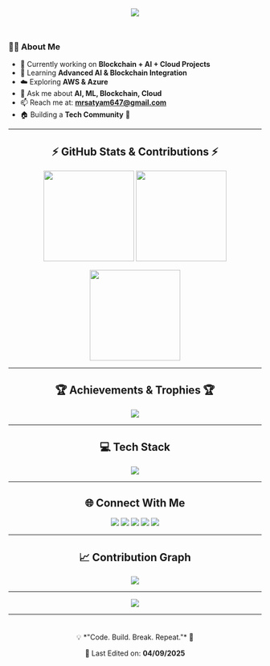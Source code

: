 <!-- 🔥 Gradient Divider (Thicker, Red + Colors) -->
<p align="center">
  <img src="https://user-images.githubusercontent.com/73097560/243847911-6f4a3f7d-1af9-4a27-bc5e-6c7a1d3f0e2b.gif" width="100%" height="8px"/>
</p>

<!-- 🔥 Animated Typing Header -->
<h1 align="center">
  <img src="https://readme-typing-svg.herokuapp.com?font=Orbitron&size=40&duration=2500&pause=1000&color=FF0000&center=true&vCenter=true&width=800&lines=Hi+%F0%9F%91%8B%2C+I'm+Satyam+Shukla;AI+%26+Blockchain+Enthusiast;Cloud+%7C+ML+%7C+Full-Stack+Developer;Always+Learning+New+Tech+🚀"/>
</h1>

<!-- 🔥 Gradient Divider -->
<p align="center">
  <img src="https://user-images.githubusercontent.com/73097560/243847911-6f4a3f7d-1af9-4a27-bc5e-6c7a1d3f0e2b.gif" width="100%" height="8px"/>
</p>

<!-- ✨ About Me -->
### 👨‍💻 About Me
- 🔭 Currently working on **Blockchain + AI + Cloud Projects**  
- 🌱 Learning **Advanced AI & Blockchain Integration**  
- ☁️ Exploring **AWS & Azure**  
- 💬 Ask me about **AI, ML, Blockchain, Cloud**  
- 📫 Reach me at: **[mrsatyam647@gmail.com](mailto:mrsatyam647@gmail.com)**  
- 🏠 Building a **Tech Community** 🚀  

---

<!-- 🚀 Stats Section -->
<h2 align="center">⚡ GitHub Stats & Contributions ⚡</h2>  

<p align="center">
  <img src="https://github-readme-stats.vercel.app/api?username=satyam-shukla&show_icons=true&theme=radical&hide_border=true" height="180px"/>
  <img src="https://streak-stats.demolab.com?user=satyam-shukla&theme=radical&hide_border=true" height="180px"/>
</p>

<p align="center">
  <img src="https://github-readme-stats.vercel.app/api/top-langs/?username=satyam-shukla&layout=compact&theme=radical&hide_border=true&langs_count=10" height="180px"/>
</p>

---

<!-- 🏆 Trophy -->
<h2 align="center">🏆 Achievements & Trophies 🏆</h2>  
<p align="center">
  <img src="https://github-profile-trophy.vercel.app/?username=satyam-shukla&theme=radical&no-frame=true&no-bg=true&row=1&column=7"/>
</p>

---

<!-- 💻 Tech Stack -->
<h2 align="center">💻 Tech Stack</h2>  

<p align="center">
  <img src="https://skillicons.dev/icons?i=git,aws,blockchain,py,react,nodejs,mongodb,java,cpp,js,tailwind,html,css,linux,vscode,github&perline=10" />
</p>

---

<!-- 🌐 Social Links -->
<h2 align="center">🌐 Connect With Me</h2>  

<p align="center">
  <a href="https://www.linkedin.com/in/satyam-shukla" target="blank"><img src="https://img.shields.io/badge/LinkedIn-%230077B5.svg?&style=for-the-badge&logo=linkedin&logoColor=white"/></a>
  <a href="https://twitter.com/satyamshukla" target="blank"><img src="https://img.shields.io/badge/Twitter-%231DA1F2.svg?&style=for-the-badge&logo=twitter&logoColor=white"/></a>
  <a href="https://www.instagram.com/satyam.shukla" target="blank"><img src="https://img.shields.io/badge/Instagram-%23E4405F.svg?&style=for-the-badge&logo=instagram&logoColor=white"/></a>
  <a href="https://satyamshukla.hashnode.dev" target="blank"><img src="https://img.shields.io/badge/Hashnode-2962FF?style=for-the-badge&logo=hashnode&logoColor=white"/></a>
  <a href="https://discord.gg/example" target="blank"><img src="https://img.shields.io/badge/Discord-%235865F2.svg?&style=for-the-badge&logo=discord&logoColor=white"/></a>
</p>

---

<!-- 🔥 Contribution Graph Animation -->
<h2 align="center">📈 Contribution Graph</h2>  

<p align="center">
  <img src="https://github-readme-activity-graph.vercel.app/graph?username=satyam-shukla&theme=redical&hide_border=true"/>
</p>

---

<!-- 👀 Profile Views -->
<div align="center">
  <img src="https://komarev.com/ghpvc/?username=satyam-shukla&label=Profile+Views&color=red&style=for-the-badge" />
</div>

---

<!-- 🔥 Gradient Divider (Footer) -->
<p align="center">
  <img src="https://user-images.githubusercontent.com/73097560/243847911-6f4a3f7d-1af9-4a27-bc5e-6c7a1d3f0e2b.gif" width="100%" height="8px"/>
</p>

<p align="center">
  💡 *"Code. Build. Break. Repeat."* 🚀  
</p>

<p align="center">  
  📅 Last Edited on: <b>04/09/2025</b>  
</p>
